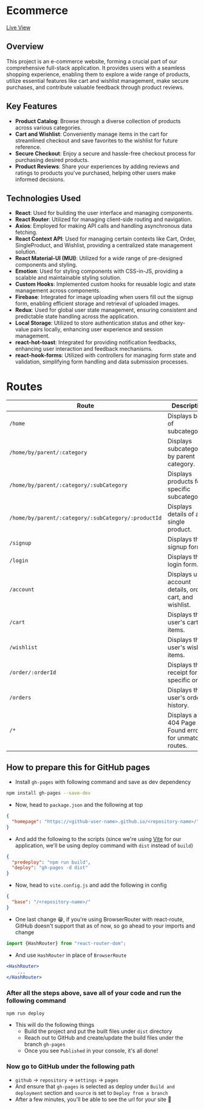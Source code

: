 # Ecommerce
[Live View](https://rpsingh0.github.io/EcommerceFrontend/)

## Overview

This project is an e-commerce website, forming a crucial part of our comprehensive full-stack application. It provides users with a seamless shopping experience, enabling them to explore a wide range of products, utilize essential features like cart and wishlist management, make secure purchases, and contribute valuable feedback through product reviews.

## Key Features

- **Product Catalog**: Browse through a diverse collection of products across various categories.
- **Cart and Wishlist**: Conveniently manage items in the cart for streamlined checkout and save favorites to the wishlist for future reference.
- **Secure Checkout**: Enjoy a secure and hassle-free checkout process for purchasing desired products.
- **Product Reviews**: Share your experiences by adding reviews and ratings to products you've purchased, helping other users make informed decisions.


## Technologies Used

- **React**: Used for building the user interface and managing components.
- **React Router**: Utilized for managing client-side routing and navigation.
- **Axios**: Employed for making API calls and handling asynchronous data fetching.
- **React Context API**: Used for managing certain contexts like Cart, Order, SingleProduct, and Wishlist, providing a centralized state management solution.
- **React Material-UI (MUI)**: Utilized for a wide range of pre-designed components and styling.
- **Emotion**: Used for styling components with CSS-in-JS, providing a scalable and maintainable styling solution.
- **Custom Hooks**: Implemented custom hooks for reusable logic and state management across components.
- **Firebase**: Integrated for image uploading when users fill out the signup form, enabling efficient storage and retrieval of uploaded images.
- **Redux**: Used for global user state management, ensuring consistent and predictable state handling across the application.
- **Local Storage**: Utilized to store authentication status and other key-value pairs locally, enhancing user experience and session management.
- **react-hot-toast**: Integrated for providing notification feedbacks, enhancing user interaction and feedback mechanisms.
- **react-hook-forms**: Utilized with controllers for managing form state and validation, simplifying form handling and data submission processes.

# Routes
| Route                                               | Description                                                | Component(s) Used                       |
| --------------------------------------------------- | ---------------------------------------------------------- | --------------------------------------- |
| `/home`                                             | Displays best of subcategories.                            | `<BestOfSubCategory/>`                  |
| `/home/by/parent/:category`                         | Displays subcategories by parent category.                 | `<SingleSubCategoryByParentContainer/>` |
| `/home/by/parent/:category/:subCategory`            | Displays products for a specific subcategory.              | `<SubCategoryProductDashboard/>`        |
| `/home/by/parent/:category/:subCategory/:productId` | Displays details of a single product.                      | `<SingleProduct/>`                      |
| `/signup`                                           | Displays the signup form.                                  | `<Signup/>`                             |
| `/login`                                            | Displays the login form.                                   | `<Login/>`                              |
| `/account`                                          | Displays user account details, orders, cart, and wishlist. | `<Account/>`                            |
| `/cart`                                             | Displays the user's cart items.                            | `<Cart/>`                               |
| `/wishlist`                                         | Displays the user's wishlist items.                        | `<Wishlist/>`                           |
| `/order/:orderId`                                   | Displays the receipt for a specific order.                 | `<OrderReceipt/>`                       |
| `/orders`                                           | Displays the user's orders history.                        | `<Orders/>`                             |
| `/*`                                                | Displays a 404 Page Not Found error for unmatched routes.  | `<PageNotFound/>`                       |


## How to prepare this for GitHub pages

* Install `gh-pages` with following command and save as dev dependency

```bash
npm install gh-pages --save-dev
```

* Now, head to `package.json` and the following at top

```json
{
  "homepage": "https://<github-user-name>.github.io/<repository-name>/"
}
```

* And add the following to the scripts (since we're using [Vite](https://vitejs.dev/guide/) for our application, we'll
  be using deploy command with `dist` instead of `build`)

```json
{
  "predeploy": "npm run build",
  "deploy": "gh-pages -d dist"
}
```

* Now, head to `vite.config.js` and add the following in config

```json
{
  "base": "/<repository-name>/"
}
```

* One last change 😁, if you're using BrowserRouter with react-route, GitHub doesn't support that as of now, so go ahead
  to your imports and change

```js
import {HashRouter} from "react-router-dom";
```

* And use `HashRouter` in place of `BrowserRoute`

```jsx
<HashRouter>
    ...
</HashRouter>
```

### After all the steps above, save all of your code and run the following command

```bash
npm run deploy
```

* This will do the following things
    * Build the project and put the built files under `dist` directory
    * Reach out to GitHub and create/update the build files under the branch `gh-pages`
    * Once you see `Published` in your console, it's all done!

### Now go to GitHub under the following path

* `github` -> `repository` -> `settings` -> `pages`
* And ensure that `gh-pages` is selected as deploy under `Build and deployment` section and `source` is set
  to `Deploy from a branch`
* After a few minutes, you'll be able to see the url for your site 🥳